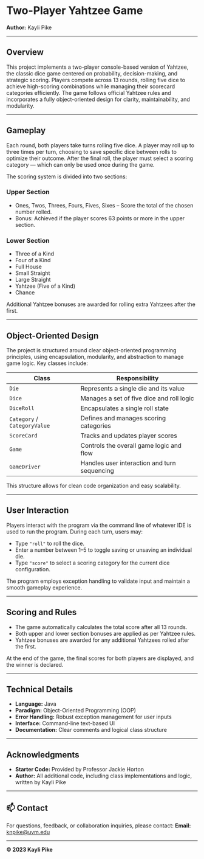# Two-Player Yahtzee Game

**Author:** Kayli Pike

---

## Overview

This project implements a two-player console-based version of Yahtzee, the classic dice game centered on probability, decision-making, and strategic scoring.
Players compete across 13 rounds, rolling five dice to achieve high-scoring combinations while managing their scorecard categories efficiently. The game follows official Yahtzee rules and incorporates a fully object-oriented design for clarity, maintainability, and modularity.

---

## Gameplay

Each round, both players take turns rolling five dice. A player may roll up to three times per turn, choosing to save specific dice between rolls to optimize their outcome. After the final roll, the player must select a scoring category — which can only be used once during the game.

The scoring system is divided into two sections:

### Upper Section

* Ones, Twos, Threes, Fours, Fives, Sixes – Score the total of the chosen number rolled.
* Bonus: Achieved if the player scores 63 points or more in the upper section.

### Lower Section

* Three of a Kind
* Four of a Kind
* Full House
* Small Straight
* Large Straight
* Yahtzee (Five of a Kind)
* Chance

Additional Yahtzee bonuses are awarded for rolling extra Yahtzees after the first.

---

## Object-Oriented Design

The project is structured around clear object-oriented programming principles, using encapsulation, modularity, and abstraction to manage game logic.
Key classes include:

| Class                        | Responsibility                               |
| ---------------------------- | -------------------------------------------- |
| `Die`                        | Represents a single die and its value        |
| `Dice`                       | Manages a set of five dice and roll logic    |
| `DiceRoll`                   | Encapsulates a single roll state             |
| `Category` / `CategoryValue` | Defines and manages scoring categories       |
| `ScoreCard`                  | Tracks and updates player scores             |
| `Game`                       | Controls the overall game logic and flow     |
| `GameDriver`                 | Handles user interaction and turn sequencing |

This structure allows for clean code organization and easy scalability.


---

## User Interaction

Players interact with the program via the command line of whatever IDE is used to run the program. During each turn, users may:

* Type `"roll"` to roll the dice.
* Enter a number between 1–5 to toggle saving or unsaving an individual die.
* Type `"score"` to select a scoring category for the current dice configuration.

The program employs exception handling to validate input and maintain a smooth gameplay experience.

---

## Scoring and Rules

* The game automatically calculates the total score after all 13 rounds.
* Both upper and lower section bonuses are applied as per Yahtzee rules.
* Yahtzee bonuses are awarded for any additional Yahtzees rolled after the first.

At the end of the game, the final scores for both players are displayed, and the winner is declared.

---

## Technical Details

* **Language:** Java
* **Paradigm:** Object-Oriented Programming (OOP)
* **Error Handling:** Robust exception management for user inputs
* **Interface:** Command-line text-based UI
* **Documentation:** Clear comments and logical class structure

---

## Acknowledgments

* **Starter Code:** Provided by Professor Jackie Horton
* **Author:** All additional code, including class implementations and logic, written by Kayli Pike

---

## 📫 Contact

For questions, feedback, or collaboration inquiries, please contact:
**Email:** [knpike@uvm.edu](mailto:knpike@uvm.edu)

---

**© 2023 Kayli Pike**
